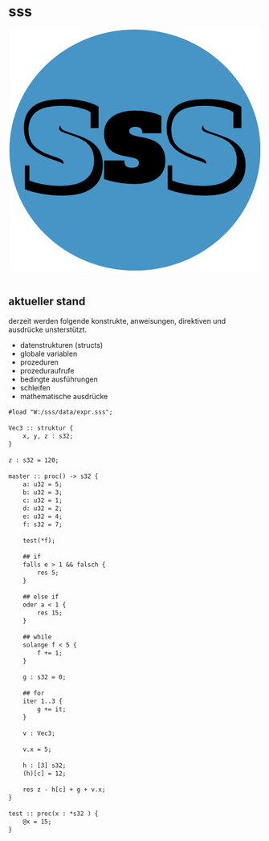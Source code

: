 # sss
<p align="center">
    <img src="https://github.com/Urquelle/sss/blob/master/misc/sss.png" />
    <br /><br />
</p>

## aktueller stand

derzeit werden folgende konstrukte, anweisungen, direktiven und ausdrücke unsterstützt.

* datenstrukturen (structs)
* globale variablen
* prozeduren
* prozeduraufrufe
* bedingte ausführungen
* schleifen
* mathematische ausdrücke

```sss
#load "W:/sss/data/expr.sss";

Vec3 :: struktur {
    x, y, z : s32;
}

z : s32 = 120;

master :: proc() -> s32 {
    a: u32 = 5;
    b: u32 = 3;
    c: u32 = 1;
    d: u32 = 2;
    e: u32 = 4;
    f: s32 = 7;

    test(*f);

    ## if
    falls e > 1 && falsch {
        res 5;
    }

    ## else if
    oder a < 1 {
        res 15;
    }

    ## while
    solange f < 5 {
        f += 1;
    }

    g : s32 = 0;

    ## for
    iter 1..3 {
        g += it;
    }

    v : Vec3;

    v.x = 5;

    h : [3] s32;
    (h)[c] = 12;

    res z - h[c] + g + v.x;
}

test :: proc(x : *s32 ) {
    @x = 15;
}
```
